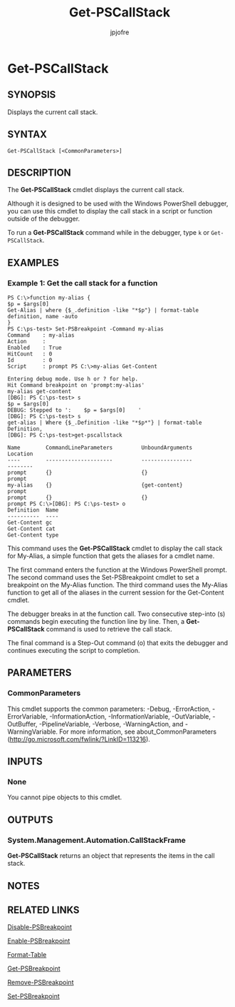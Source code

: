 ﻿---
author: jpjofre
description: 
external help file: Microsoft.PowerShell.Commands.Utility.dll-Help.xml
keywords: powershell, cmdlet
manager: carolz
ms.date: 2016-10-11
ms.prod: powershell
ms.technology: powershell
ms.topic: reference
online version: http://go.microsoft.com/fwlink/?LinkId=821798
schema: 2.0.0
title: Get-PSCallStack
---

# Get-PSCallStack

## SYNOPSIS
Displays the current call stack.

## SYNTAX

```
Get-PSCallStack [<CommonParameters>]
```

## DESCRIPTION
The **Get-PSCallStack** cmdlet displays the current call stack.

Although it is designed to be used with the Windows PowerShell debugger, you can use this cmdlet to display the call stack in a script or function outside of the debugger.

To run a **Get-PSCallStack** command while in the debugger, type `k` or `Get-PSCallStack`.

## EXAMPLES

### Example 1: Get the call stack for a function
```
PS C:\>function my-alias {
$p = $args[0]
Get-Alias | where {$_.definition -like "*$p"} | format-table definition, name -auto
}
PS C:\ps-test> Set-PSBreakpoint -Command my-alias
Command    : my-alias
Action     : 
Enabled    : True
HitCount   : 0
Id         : 0
Script     : prompt PS C:\>my-alias Get-Content

Entering debug mode. Use h or ? for help.
Hit Command breakpoint on 'prompt:my-alias'
my-alias get-content
[DBG]: PS C:\ps-test> s
$p = $args[0]
DEBUG: Stepped to ':    $p = $args[0]    '
[DBG]: PS C:\ps-test> s
get-alias | Where {$_.Definition -like "*$p*"} | format-table Definition,
[DBG]: PS C:\ps-test>get-pscallstack

Name        CommandLineParameters         UnboundArguments              Location
----        ---------------------         ----------------              --------
prompt      {}                            {}                            prompt
my-alias    {}                            {get-content}                 prompt
prompt      {}                            {}                            prompt PS C:\>[DBG]: PS C:\ps-test> o
Definition  Name
----------  ----
Get-Content gc
Get-Content cat
Get-Content type
```

This command uses the **Get-PSCallStack** cmdlet to display the call stack for My-Alias, a simple function that gets the aliases for a cmdlet name.

The first command enters the function at the Windows PowerShell prompt.
The second command uses the Set-PSBreakpoint cmdlet to set a breakpoint on the My-Alias function.
The third command uses the My-Alias function to get all of the aliases in the current session for the Get-Content cmdlet.

The debugger breaks in at the function call.
Two consecutive step-into (s) commands begin executing the function line by line.
Then, a **Get-PSCallStack** command is used to retrieve the call stack.

The final command is a Step-Out command (o) that exits the debugger and continues executing the script to completion.

## PARAMETERS

### CommonParameters
This cmdlet supports the common parameters: -Debug, -ErrorAction, -ErrorVariable, -InformationAction, -InformationVariable, -OutVariable, -OutBuffer, -PipelineVariable, -Verbose, -WarningAction, and -WarningVariable. For more information, see about_CommonParameters (http://go.microsoft.com/fwlink/?LinkID=113216).

## INPUTS

### None
You cannot pipe objects to this cmdlet.

## OUTPUTS

### System.Management.Automation.CallStackFrame
**Get-PSCallStack** returns an object that represents the items in the call stack.

## NOTES

## RELATED LINKS

[Disable-PSBreakpoint](Disable-PSBreakpoint.md)

[Enable-PSBreakpoint](Enable-PSBreakpoint.md)

[Format-Table](Format-Table.md)

[Get-PSBreakpoint](Get-PSBreakpoint.md)

[Remove-PSBreakpoint](Remove-PSBreakpoint.md)

[Set-PSBreakpoint](Set-PSBreakpoint.md)

